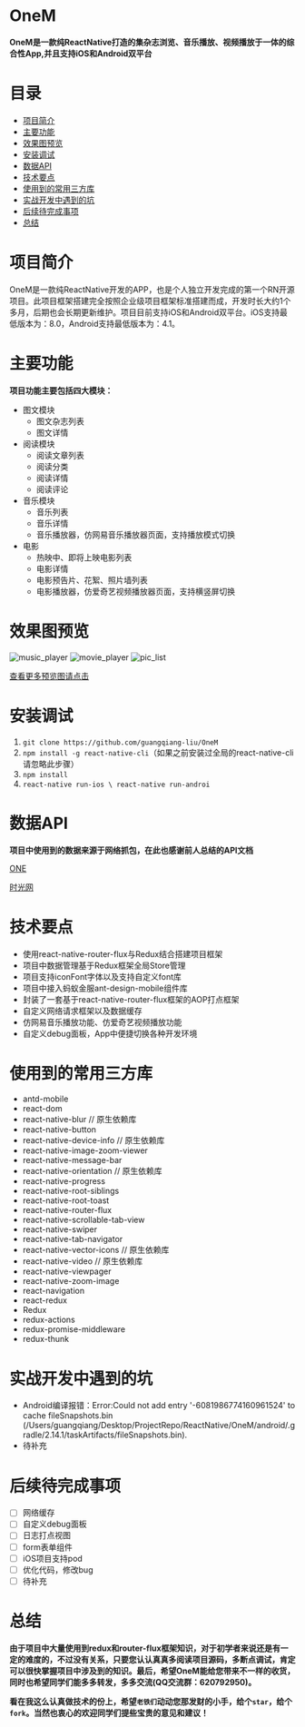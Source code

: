 # OneM
**OneM是一款纯ReactNative打造的集杂志浏览、音乐播放、视频播放于一体的综合性App,并且支持iOS和Android双平台**

# 目录
* [项目简介](#项目简介)
* [主要功能](#主要功能)
* [效果图预览](#效果图预览)
* [安装调试](#安装调试)
* [数据API](#数据API)
* [技术要点](#技术要点)
* [使用到的常用三方库](#使用到的常用三方库)
* [实战开发中遇到的坑](实战开发中遇到的坑)
* [后续待完成事项](#后续待完成事项)
* [总结](#总结)

# 项目简介
OneM是一款纯ReactNative开发的APP，也是个人独立开发完成的第一个RN开源项目。此项目框架搭建完全按照企业级项目框架标准搭建而成，开发时长大约1个多月，后期也会长期更新维护。项目目前支持iOS和Android双平台。iOS支持最低版本为：8.0，Android支持最低版本为：4.1。

# 主要功能
**项目功能主要包括四大模块：**

* 图文模块
	* 图文杂志列表
	* 图文详情
* 阅读模块
	* 阅读文章列表
	* 阅读分类
	* 阅读详情
	* 阅读评论
* 音乐模块
	* 音乐列表
	* 音乐详情
	* 音乐播放器，仿网易音乐播放器页面，支持播放模式切换
* 电影
	* 热映中、即将上映电影列表
	* 电影详情
	* 电影预告片、花絮、照片墙列表
	* 电影播放器，仿爱奇艺视频播放器页面，支持横竖屏切换

# 效果图预览
![music_player](http://ovyjkveav.bkt.clouddn.com/17-10-20/10179473.jpg)
![movie_player](http://ovyjkveav.bkt.clouddn.com/17-10-20/36696887.jpg)
![pic_list](http://ovyjkveav.bkt.clouddn.com/17-10-20/36205040.jpg)

[查看更多预览图请点击](https://github.com/guangqiang-liu/OneM-preview)

# 安装调试
1. `git clone https://github.com/guangqiang-liu/OneM`
2. `npm install -g react-native-cli`（如果之前安装过全局的react-native-cli请忽略此步骤）
3. `npm install`
4. `react-native run-ios \ react-native run-androi`

# 数据API
**项目中使用到的数据来源于网络抓包，在此也感谢前人总结的API文档**

[ONE](https://github.com/jokermonn/-Api/blob/master/ONEv3.5.0~.md)

[时光网](https://github.com/jokermonn/-Api/blob/master/Time.md)

# 技术要点
* 使用react-native-router-flux与Redux结合搭建项目框架
* 项目中数据管理基于Redux框架全局Store管理
* 项目支持iconFont字体以及支持自定义font库
* 项目中接入蚂蚁金服ant-design-mobile组件库
* 封装了一套基于react-native-router-flux框架的AOP打点框架
* 自定义网络请求框架以及数据缓存
* 仿网易音乐播放功能、仿爱奇艺视频播放功能
* 自定义debug面板，App中便捷切换各种开发环境

# 使用到的常用三方库
* antd-mobile
* react-dom
* react-native-blur // 原生依赖库
* react-native-button
* react-native-device-info // 原生依赖库
* react-native-image-zoom-viewer
* react-native-message-bar
* react-native-orientation // 原生依赖库
* react-native-progress
* react-native-root-siblings
* react-native-root-toast
* react-native-router-flux
* react-native-scrollable-tab-view
* react-native-swiper
* react-native-tab-navigator
* react-native-vector-icons  // 原生依赖库
* react-native-video // 原生依赖库
* react-native-viewpager
* react-native-zoom-image
* react-navigation
* react-redux
* Redux
* redux-actions
* redux-promise-middleware
* redux-thunk

# 实战开发中遇到的坑
* Android编译报错：Error:Could not add entry '-6081986774160961524' to cache fileSnapshots.bin (/Users/guangqiang/Desktop/ProjectRepo/ReactNative/OneM/android/.gradle/2.14.1/taskArtifacts/fileSnapshots.bin).
* 待补充

# 后续待完成事项
- [ ] 网络缓存
- [ ] 自定义debug面板
- [ ] 日志打点视图
- [ ] form表单组件
- [ ] iOS项目支持pod
- [ ] 优化代码，修改bug
- [ ] 待补充

# 总结
**由于项目中大量使用到redux和router-flux框架知识，对于初学者来说还是有一定的难度的，不过没有关系，只要您认认真真多阅读项目源码，多断点调试，肯定可以很快掌握项目中涉及到的知识。最后，希望OneM能给您带来不一样的收货，同时也希望同学们能多多转发，多多交流(QQ交流群：620792950)。**

**看在我这么认真做技术的份上，希望`老铁们`动动您那发财的小手，给个`star`，给个`fork`。当然也衷心的欢迎同学们提些宝贵的意见和建议！**